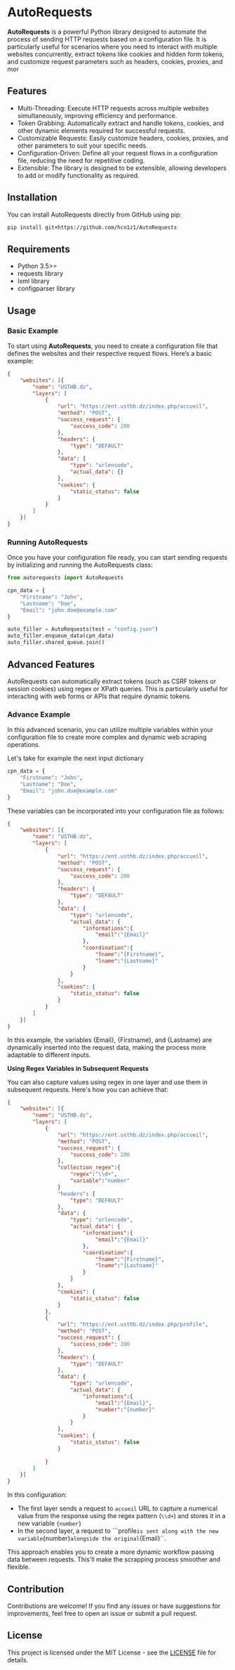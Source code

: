 # AutoRequests

**AutoRequests** is a powerful Python library designed to automate the process of sending HTTP requests based on a configuration file. It is particularly useful for scenarios where you need to interact with multiple websites concurrently, extract tokens like cookies and hidden form tokens, and customize request parameters such as headers, cookies, proxies, and mor

## Features
- Multi-Threading: Execute HTTP requests across multiple websites simultaneously, improving efficiency and performance.
- Token Grabbing: Automatically extract and handle tokens, cookies, and other dynamic elements required for successful requests.
- Customizable Requests: Easily customize headers, cookies, proxies, and other parameters to suit your specific needs.
- Configuration-Driven: Define all your request flows in a configuration file, reducing the need for repetitive coding.
- Extensible: The library is designed to be extensible, allowing developers to add or modify functionality as required.

## Installation

You can install AutoRequests directly from GitHub using pip:

```bash
pip install git+https://github.com/hcn1z1/AutoRequests
```

## Requirements
- Python 3.5>=
- requests library
- lxml library
- configparser library

## Usage

### Basic Example

To start using **AutoRequests**, you need to create a configuration file that defines the websites and their respective request flows. Here’s a basic example:

```json
{
    "websites": [{
        "name": "USTHB.dz",
        "layers": [
            {
                "url": "https://ent.usthb.dz/index.php/accueil",
                "method": "POST",
                "success_request": {
                    "success_code": 200
                },
                "headers": {
                    "type": "DEFAULT"
                },
                "data": {
                    "type": "urlencode",
                    "actual_data": {}
                },
                "cookies": {
                    "static_status": false
                }
            }
        ]
    }]
}

```

### Running AutoRequests

Once you have your configuration file ready, you can start sending requests by initializing and running the AutoRequests class:
```python
from autorequests import AutoRequests

cpn_data = {
    "Firstname": "John",
    "Lastname": "Doe",
    "Email": "john.doe@example.com"
}

auto_filler = AutoRequests(test = "config.json")
auto_filler.enqueue_data(cpn_data)
auto_filler.shared_queue.join()

```
## Advanced Features
AutoRequests can automatically extract tokens (such as CSRF tokens or session cookies) using regex or XPath queries. This is particularly useful for interacting with web forms or APIs that require dynamic tokens.

### Advance Example

In this advanced scenario, you can utilize multiple variables within your configuration file to create more complex and dynamic web scraping operations.

Let's take for example the next input dictionary

```python
cpn_data = {
    "Firstname": "John",
    "Lastname": "Doe",
    "Email": "john.doe@example.com"
}
```

These variables can be incorporated into your configuration file as follows:

```json
{
    "websites": [{
        "name": "USTHB.dz",
        "layers": [
            {
                "url": "https://ent.usthb.dz/index.php/accueil",
                "method": "POST",
                "success_request": {
                    "success_code": 200
                },
                "headers": {
                    "type": "DEFAULT"
                },
                "data": {
                    "type": "urlencode",
                    "actual_data": {
                        "informations":{
                            "email":"{Email}"
                        },
                        "coordination":{
                            "fname":"{Firstname}",
                            "lname":"{Lastname}"
                        }
                    }
                },
                "cookies": {
                    "static_status": false
                }
            }
        ]
    }]
}

```

In this example, the variables {Email}, {Firstname}, and {Lastname} are dynamically inserted into the request data, making the process more adaptable to different inputs.

**Using Regex Variables in Subsequent Requests**

You can also capture values using regex in one layer and use them in subsequent requests. Here's how you can achieve that:

```json
{
    "websites": [{
        "name": "USTHB.dz",
        "layers": [
            {
                "url": "https://ent.usthb.dz/index.php/accueil",
                "method": "POST",
                "success_request": {
                    "success_code": 200
                },
                "collection_regex":{
                    "regex":"\\d+",
                    "variable":"number"
                }
                "headers": {
                    "type": "DEFAULT"
                },
                "data": {
                    "type": "urlencode",
                    "actual_data": {
                        "informations":{
                            "email":"{Email}"
                        },
                        "coordination":{
                            "fname":"{Firstname}",
                            "lname":"{Lastname}"
                        }
                    }
                },
                "cookies": {
                    "static_status": false
                }
            },
            {
                "url": "https://ent.usthb.dz/index.php/profile",
                "method": "POST",
                "success_request": {
                    "success_code": 200
                },
                "headers": {
                    "type": "DEFAULT"
                },
                "data": {
                    "type": "urlencode",
                    "actual_data": {
                        "informations":{
                            "email":"{Email}",
                            "number":"{number}"
                        }
                    }
                },
                "cookies": {
                    "static_status": false
                }
                
            }
        ]
    }]
}

```

In this configuration:

- The first layer sends a request to ``accueil`` URL to capture a numerical value from the response using the regex pattern (``\\d+``) and stores it in a new variable ``{number}``
- In the second layer, a request to ```profile`` is sent along with the new variable ``{number}`` alongside the original ``{Email}``.

This approach enables you to create a more dynamic workflow passing data between requests. This'll make the scrapping process smoother and flexible.


## Contribution
Contributions are welcome! If you find any issues or have suggestions for improvements, feel free to open an issue or submit a pull request.

## License

This project is licensed under the MIT License - see the [LICENSE](LICENSE) file for details.
